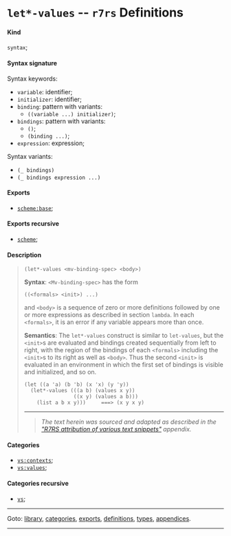 

<a id='definition__r7rs__let_2a_-values'></a>

# `let*-values` -- `r7rs` Definitions


<a id='definition__r7rs__let_2a_-values__kind'></a>

#### Kind

`syntax`;


<a id='definition__r7rs__let_2a_-values__syntax-signature'></a>

#### Syntax signature

Syntax keywords:
 * `variable`: identifier;
 * `initializer`: identifier;
 * `binding`: pattern with variants:
   * `((variable ...) initializer)`;
 * `bindings`: pattern with variants:
   * `()`;
   * `(binding ...)`;
 * `expression`: expression;

Syntax variants:
 * `(_ bindings)`
 * `(_ bindings expression ...)`


<a id='definition__r7rs__let_2a_-values__exports'></a>

#### Exports

 * [`scheme:base`](../../r7rs/exports/scheme_3a_base.md#export__r7rs__scheme_3a_base);


<a id='definition__r7rs__let_2a_-values__exports-recursive'></a>

#### Exports recursive

 * [`scheme`](../../r7rs/exports/scheme.md#export__r7rs__scheme);


<a id='definition__r7rs__let_2a_-values__description'></a>

#### Description

> ````
> (let*-values <mv-binding-spec> <body>)
> ````
> 
> 
> **Syntax**:
> `<Mv-binding-spec>` has the form
> ````
> ((<formals> <init>) ...)
> ````
> and `<body>` is a sequence of zero or more
> definitions followed by one or more expressions as described in section `lambda`.  In each `<formals>`,
> it is an error if any variable appears more than once.
> 
> **Semantics**:
> The `let*-values` construct is similar to `let-values`, but the
> `<init>`s are evaluated and bindings created sequentially from
> left to right, with the region of the bindings of each `<formals>`
> including the `<init>`s to its right as well as `<body>`.  Thus the
> second `<init>` is evaluated in an environment in which the first
> set of bindings is visible and initialized, and so on.
> 
> ````
> (let ((a 'a) (b 'b) (x 'x) (y 'y))
>   (let*-values (((a b) (values x y))
>                 ((x y) (values a b)))
>     (list a b x y)))     ===> (x y x y)
> ````
> 
> 
> ----
> > *The text herein was sourced and adapted as described in the ["R7RS attribution of various text snippets"](../../r7rs/appendices/attribution.md#appendix__r7rs__attribution) appendix.*


<a id='definition__r7rs__let_2a_-values__categories'></a>

#### Categories

 * [`vs:contexts`](../../r7rs/categories/vs_3a_contexts.md#category__r7rs__vs_3a_contexts);
 * [`vs:values`](../../r7rs/categories/vs_3a_values.md#category__r7rs__vs_3a_values);


<a id='definition__r7rs__let_2a_-values__categories-recursive'></a>

#### Categories recursive

 * [`vs`](../../r7rs/categories/vs.md#category__r7rs__vs);

----

Goto: [library](../../r7rs/_index.md#library__r7rs), [categories](../../r7rs/categories/_index.md#toc__r7rs__categories), [exports](../../r7rs/exports/_index.md#toc__r7rs__exports), [definitions](../../r7rs/definitions/_index.md#toc__r7rs__definitions), [types](../../r7rs/types/_index.md#toc__r7rs__types), [appendices](../../r7rs/appendices/_index.md#toc__r7rs__appendices).

----

